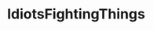 ---
title: IdiotsFightingThings
crosslinks:
- WhyWereTheyFilming
- videos
- Whatcouldgowrong
- whitepeoplegifs
- IdiotsNearlyDying
- ThingsFightingIdiots
- noisygifs
- whatcouldgoright
- AskReddit
- gifs
- funny
- pettyrevenge
- BetterEveryLoop
- WinStupidPrizes
- xkcd
- reallifedoodles
- Altra
- sports
- gatekeeping
---